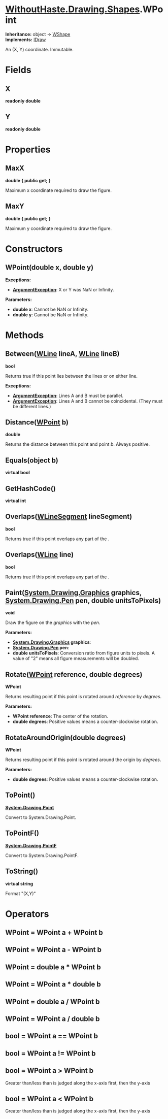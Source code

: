 # [WithoutHaste.Drawing.Shapes](TableOfContents.WithoutHaste.Drawing.Shapes.md).WPoint

**Inheritance:** object → [WShape](WithoutHaste.Drawing.Shapes.WShape.md)  
**Implements:** [IDraw](WithoutHaste.Drawing.Shapes.IDraw.md)  

An (X, Y) coordinate. Immutable.  

# Fields

## X

**readonly double**  

## Y

**readonly double**  

# Properties

## MaxX

**double { public get; }**  

Maximum x coordinate required to draw the figure.  

## MaxY

**double { public get; }**  

Maximum y coordinate required to draw the figure.  

# Constructors

## WPoint(double x, double y)

**Exceptions:**  
* **[ArgumentException](https://docs.microsoft.com/en-us/dotnet/api/system.argumentexception)**: X or Y was NaN or Infinity.  

**Parameters:**  
* **double x**: Cannot be NaN or Infinity.  
* **double y**: Cannot be NaN or Infinity.  

# Methods

## Between([WLine](WithoutHaste.Drawing.Shapes.WLine.md) lineA, [WLine](WithoutHaste.Drawing.Shapes.WLine.md) lineB)

**bool**  

Returns true if this point lies between the lines or on either line.  

**Exceptions:**  
* **[ArgumentException](https://docs.microsoft.com/en-us/dotnet/api/system.argumentexception)**: Lines A and B must be parallel.  
* **[ArgumentException](https://docs.microsoft.com/en-us/dotnet/api/system.argumentexception)**: Lines A and B cannot be coincidental. (They must be different lines.)  

## Distance([WPoint](WithoutHaste.Drawing.Shapes.WPoint.md) b)

**double**  

Returns the distance between this point and point _b_. Always positive.  

## Equals(object b)

**virtual bool**  

## GetHashCode()

**virtual int**  

## Overlaps([WLineSegment](WithoutHaste.Drawing.Shapes.WLineSegment.md) lineSegment)

**bool**  

Returns true if this point overlaps any part of the .  

## Overlaps([WLine](WithoutHaste.Drawing.Shapes.WLine.md) line)

**bool**  

Returns true if this point overlaps any part of the .  

## Paint([System.Drawing.Graphics](https://docs.microsoft.com/en-us/dotnet/api/system.drawing.graphics) graphics, [System.Drawing.Pen](https://docs.microsoft.com/en-us/dotnet/api/system.drawing.pen) pen, double unitsToPixels)

**void**  

Draw the figure on the _graphics_ with the _pen_.  

**Parameters:**  
* **[System.Drawing.Graphics](https://docs.microsoft.com/en-us/dotnet/api/system.drawing.graphics) graphics**:   
* **[System.Drawing.Pen](https://docs.microsoft.com/en-us/dotnet/api/system.drawing.pen) pen**:   
* **double unitsToPixels**: Conversion ratio from figure units to pixels. A value of "2" means all figure measurements will be doubled.  

## Rotate([WPoint](WithoutHaste.Drawing.Shapes.WPoint.md) reference, double degrees)

**WPoint**  

Returns resulting point if this point is rotated around _reference_ by _degrees_.  

**Parameters:**  
* **WPoint reference**: The center of the rotation.  
* **double degrees**: Positive values means a counter-clockwise rotation.  

## RotateAroundOrigin(double degrees)

**WPoint**  

Returns resulting point if this point is rotated around the origin by _degrees_.  

**Parameters:**  
* **double degrees**: Positive values means a counter-clockwise rotation.  

## ToPoint()

**[System.Drawing.Point](https://docs.microsoft.com/en-us/dotnet/api/system.drawing.point)**  

Convert to System.Drawing.Point.  

## ToPointF()

**[System.Drawing.PointF](https://docs.microsoft.com/en-us/dotnet/api/system.drawing.pointf)**  

Convert to System.Drawing.PointF.  

## ToString()

**virtual string**  

Format "(X,Y)"  

# Operators

## WPoint = WPoint a + WPoint b

## WPoint = WPoint a - WPoint b

## WPoint = double a * WPoint b

## WPoint = WPoint a * double b

## WPoint = double a / WPoint b

## WPoint = WPoint a / double b

## bool = WPoint a == WPoint b

## bool = WPoint a != WPoint b

## bool = WPoint a > WPoint b

Greater than/less than is judged along the x-axis first, then the y-axis  

## bool = WPoint a < WPoint b

Greater than/less than is judged along the x-axis first, then the y-axis  

